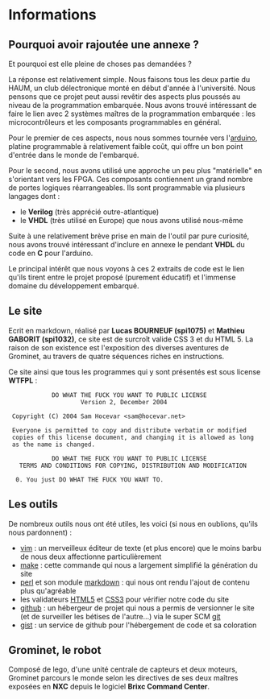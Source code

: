 Informations
============

## Pourquoi avoir rajoutée une annexe ?

Et pourquoi est elle pleine de choses pas demandées ?

La réponse est relativement simple. Nous faisons tous les deux partie du HAUM, un club délectronique monté en début d'année à l'université.
Nous pensons que ce projet peut aussi revêtir des aspects plus poussés au niveau de la programmation embarquée.
Nous avons trouvé intéressant de faire le lien avec 2 systèmes maîtres de la programmation embarquée : les microcontrôleurs et les composants programmables en général.

Pour le premier de ces aspects, nous nous sommes tournée vers l'[arduino](http://arduino.cc), platine programmable à relativement faible coût, qui offre un bon point d'entrée dans le monde de l'embarqué.

Pour le second, nous avons utilisé une approche un peu plus "matérielle" en s'orientant vers les FPGA. Ces composants contiennent un grand nombre de portes logiques réarrangeables.
Ils sont programmable via plusieurs langages dont :
- le __Verilog__ (très apprécié outre-atlantique)
- le __VHDL__ (très utilisé en Europe) que nous avons utilisé nous-même

Suite à une relativement brève prise en main de l'outil par pure curiosité, nous avons trouvé intéressant d'inclure en annexe le pendant __VHDL__ du code en __C__ pour l'arduino. 

Le principal intérêt que nous voyons à ces 2 extraits de code est le lien qu'ils tirent entre le projet proposé (purement éducatif) et l'immense domaine du développement embarqué.

## Le site

Ecrit en markdown, réalisé par __Lucas BOURNEUF (spi1075)__ et __Mathieu GABORIT (spi1032)__, ce site est de surcroît valide CSS 3 et du HTML 5.
La raison de son existence est l'exposition des diverses aventures de Grominet, au travers de quatre séquences riches en instructions.

Ce site ainsi que tous les programmes qui y sont présentés est sous license __WTFPL__ :

                DO WHAT THE FUCK YOU WANT TO PUBLIC LICENSE
                        Version 2, December 2004

     Copyright (C) 2004 Sam Hocevar <sam@hocevar.net>

     Everyone is permitted to copy and distribute verbatim or modified
     copies of this license document, and changing it is allowed as long
     as the name is changed.

                DO WHAT THE FUCK YOU WANT TO PUBLIC LICENSE
       TERMS AND CONDITIONS FOR COPYING, DISTRIBUTION AND MODIFICATION

      0. You just DO WHAT THE FUCK YOU WANT TO.



## Les outils

De nombreux outils nous ont été utiles, les voici (si nous en oublions, qu'ils nous pardonnent) :

- [vim](http://www.vim.org) : un merveilleux éditeur de texte (et plus encore) que le moins barbu de nous deux affectionne particulièrement
- [make](http://www.gnu.org/software/make/) : cette commande qui nous a largement simplifié la génération du site
- [perl](http://www.perl.org) et son module [markdown](http://daringfireball.net/projects/markdown/) : qui nous ont rendu l'ajout de contenu plus qu'agréable
- les validateurs [HTML5](http://fr.wikipedia.org/wiki/HTML5) et [CSS3](http://fr.wikipedia.org/wiki/CSS3#CSS3) pour vérifier notre code du site
- [github](https://github.com) : un hébergeur de projet qui nous a permis de versionner le site (et de surveiller les bétises de l'autre...) via le super SCM [git](http://git-scm.org)
- [gist](http://gist.github.com) : un service de github pour l'hébergement de code et sa coloration

## Grominet, le robot

Composé de lego, d'une unité centrale de capteurs et deux moteurs, 
Grominet parcours le monde selon les directives de ses deux maîtres exposées en __NXC__ depuis le logiciel __Brixc Command Center__.
